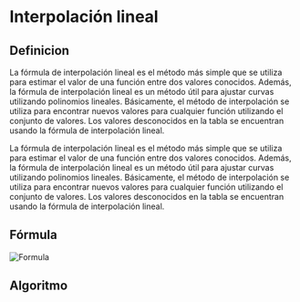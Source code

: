 # Interpolación lineal

## Definicion 

La fórmula de interpolación lineal es el método más simple que se utiliza para estimar el valor de una función entre dos valores conocidos. Además, la fórmula de interpolación lineal es un método útil para ajustar curvas utilizando polinomios lineales. Básicamente, el método de interpolación se utiliza para encontrar nuevos valores para cualquier función utilizando el conjunto de valores. Los valores desconocidos en la tabla se encuentran usando la fórmula de interpolación lineal.

La fórmula de interpolación lineal es el método más simple que se utiliza para estimar el valor de una función entre dos valores conocidos. Además, la fórmula de interpolación lineal es un método útil para ajustar curvas utilizando polinomios lineales. Básicamente, el método de interpolación se utiliza para encontrar nuevos valores para cualquier función utilizando el conjunto de valores. Los valores desconocidos en la tabla se encuentran usando la fórmula de interpolación lineal.

## Fórmula
![Formula](https://encrypted-tbn0.gstatic.com/images?q=tbn:ANd9GcQcdgJkeZFq65sgSuHEB_7nEooMkJ1sWJTqF3uidUKv&s)

## Algoritmo


